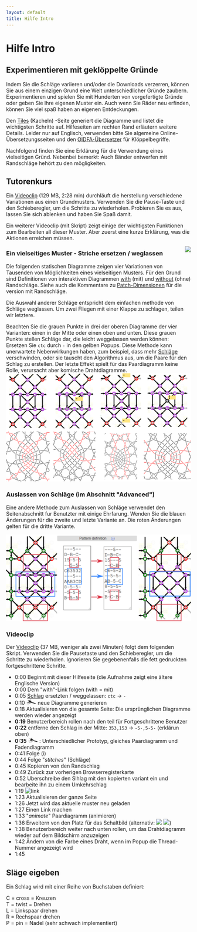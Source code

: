 ```yaml
---
layout: default
title: Hilfe Intro
---
```


Hilfe Intro
===========

Experimentieren mit geklöppelte Gründe
--------------------------------------
Indem Sie die Schläge variieren und/oder die Downloads verzerren,
können Sie aus einem einzigen Grund eine Welt unterschiedlicher Gründe zaubern.
Experimentieren und spielen Sie mit Hunderten von vorgefertigte Gründe oder geben Sie Ihre eigenen Muster ein. Auch wenn Sie Räder neu erfinden, können Sie viel spaß haben an eigenen Entdeckungen.

Den [Tiles](../tiles.html) (Kacheln) -Seite generiert die Diagramme und listet die wichtigsten Schritte auf. Hilfeseiten am rechten Rand erläutern weitere Details. Leider nur auf Englisch, verwenden bitte Sie algemeine Online-Übersetzungsseiten und den [OIDFA-Übersetzer] für Klöppelbegriffe.

Nachfolgend finden Sie eine Erklärung für die Verwendung eines vielseitigen Gründ. Nebenbei bemerkt: Auch Bänder entwerfen mit Randschläge hehört zu den mögligkeiten.

[OIDFA-Übersetzer]: https://www.oidfa.com/translate.html.en


<a name="BK-31"/>

Tutorenkurs 
-----------
Ein [Videoclip](https://github.com/d-bl/GroundForge/releases/download/2019-Q2/catalogues.mp4) (129 MB, 2:28 min)
durchläuft die herstellung verschiedene Variationen aus einen Grundmusters.
Verwenden Sie die Pause-Taste und den Schieberegler,
um die Schritte zu wiederholen. Probieren Sie es aus,
lassen Sie sich ablenken und haben Sie Spaß damit.

Ein weiterer Videoclip (mit Skript) zeigt einige der wichtigsten Funktionen zum Bearbeiten all dieser Muster. 
Aber zuerst eine kurze Erklärung, was die Aktionen erreichen müssen.

<img src="/GroundForge/help/images/kompakt-31-challenge.png" style="float:right"/>

### Ein vielseitiges Muster - Striche ersetzen / weglassen

Die folgenden statischen Diagramme zeigen vier Variationen
von Tausenden von Möglichkeiten eines vielseitigen Musters.
Für den Grund sind Definitionen von interaktiven Diagrammen [with] (mit) und [without] (ohne) Randschläge.
Siehe auch die Kommentare zu [Patch-Dimensionen] für die version mit Randschläge.

Die Auswahl anderer Schläge entspricht dem einfachen methode von Schläge weglassen.
Um zwei Fliegen mit einer Klappe zu schlagen, teilen wir letztere.

Beachten Sie die grauen Punkte in drei der oberen Diagramme der vier Varianten: einen in der Mitte oder einen oben und unten. Diese grauen Punkte stellen Schläge dar, die leicht weggelassen werden können:
Ersetzen Sie `ctc` durch `-` in den gelben Popups.
Diese Methode kann unerwartete Nebenwirkungen haben, zum beispiel,
dass mehr [Schläge] verschwinden, oder sie tauscht den Algorithmus aus, um die Paare für den Schlag zu erstellen.
Der letzte Effekt spielt für das Paardiagramm keine Rolle, verursacht aber komische Drahtdiagramme.
![](images/kompakt-31.png)

[Schlag]: #ctc
[Schläge]: #ctc
[without]: https://d-bl.github.io/GroundForge/tiles?patchWidth=19&patchHeight=22&d1=ctct&e2=ct&c2=ct&a2=lct&f3=ctct&d3=ctc&b3=ctct&a3=ct&e4=ctc&c4=ctc&f5=ctc&e5=ctc&d5=ctc&c5=ctc&b5=ctc&a5=ct&e6=ctc&d6=ctc&c6=ctc&f7=ctc&d7=ctc&b7=ctc&a7=rct&e8=ctc&c8=ctc&a8=ct&f9=lctct&d9=ctc&b9=rctct&e10=lct&c10=rct&a10=ct&tile=---5--,d-b-c-,15-5-5,--5-5-,c63532,--158-,ab-5-c,8-5-5-,-5-5-5,b-5-5-&footsideStitch=ctctt&tileStitch=ctc&headsideStitch=ctctt&shiftColsSW=0&shiftRowsSW=10&shiftColsSE=6&shiftRowsSE=5
[with]: https://d-bl.github.io/GroundForge/tiles?patchWidth=7&patchHeight=21&m1=ctcttr&g1=ctct&a1=ctcttl&l2=ctc&k2=ctc&h2=ct&f2=ct&d2=ct&c2=ctc&b2=ctc&l3=ctcrr&k3=ctc&i3=ctct&g3=ctc&e3=ctct&d3=ct&c3=ctc&b3=ctcll&m4=ctcttr&l4=ctc&k4=ctc&h4=ctc&f4=ctc&c4=ctc&b4=ctc&a4=ctcttl&i5=ctc&h5=ctc&g5=ctc&f5=ctc&e5=ctc&d5=ct&h6=ctc&g6=ctc&f6=ctc&m7=ctcttr&l7=ctcrr&k7=ctc&i7=ctcr&g7=ctc&e7=ctcl&d7=ct&c7=ctc&b7=ctcll&a7=ctcttl&l8=ctc&k8=ctc&h8=ctcr&f8=ctcl&d8=ct&c8=ctc&b8=ctc&i9=ctct&g9=ctct&e9=ctct&l10=ctcrr&k10=ctc&h10=ct&f10=ct&d10=ct&c10=ctc&b10=ctcll&footside=b--,xcd,-11,b88,xxx,---,aaa,x78,x--,-aa&tile=---5--,d-b-c-,15-5-5,--5-5-,c63532,--158-,ab-5-c,8-5-5-,-5-5-5,b-5-5-&headside=--C,ABX,88-,11C,XXX,---,DDD,14X,--X,DD-&footsideStitch=ctct&tileStitch=ctc&headsideStitch=ctct&shiftColsSW=0&shiftRowsSW=10&shiftColsSE=6&shiftRowsSE=5
[Patch-Dimensionen]: Tiles#patch-size

### Auslassen von Schläge (im Abschnitt "Advanced")

Eine andere Methode zum Auslassen von Schläge verwendet den Seitenabschnitt fur Benutzter mit einige Ehrfarung.
Wenden Sie die blauen Änderungen für die zweite und letzte Variante an.
Die roten Änderungen gelten für die dritte Variante.

![](images/drop-stitches.png)


### Videoclip

Der [Videoclip](https://github.com/d-bl/GroundForge/releases/download/2019-Q2/BK-31.mp4)
(37 MB, weniger als zwei Minuten) folgt dem folgenden Skript.
Verwenden Sie die Pausetaste und den Schieberegler, um die Schritte zu wiederholen.
Ignorieren Sie gegebenenfalls die fett gedruckten fortgeschrittene Schritte.

* 0:00 Beginnt mit dieser Hilfeseite (die Aufnahme zeigt eine ältere Englische Version)
* 0:00 Dem "with"-Link folgen (with = mit)
* 0:05 [Schlag] ersetzten / weggelassen: `ctc` -> `-`
* 0:10 ![wand](../images/wand.png) neue Diagramme generieren
* 0:18 Aktualisieren von die gesamte Seite: Die ursprünglichen Diagramme werden wieder angezeigt
* **0:19** Benutzerbereich rollen nach den teil für Fortgeschrittene Benutzer
* **0:22** entferne den Schlag in der Mitte: `353,153` -> `-5-,5-5-` (erklärun oben)
* **0:35** ![wand](../images/wand.png) : Unterschiedlicher Prototyp, gleiches Paardiagramm und Fadendiagramm
* 0:41 Folge (i)
* 0:44 Folge "_stitches_" (Schläge)
* 0:45 Kopieren von den Randschlag
* 0:49 Zurück zur vorherigen Browserregisterkarte
* 0:52 Uberschreibe den Slhlag mit den kopierten variant ein und bearbeite ihn zu einem Umkehrschlag
* 1:19 ![link](../images/link.png)
* 1:23 Aktualisieren der ganze Seite
* 1:26 Jetzt wird das aktuelle muster neu geladen
* 1:27 Einen Link machen
* 1:33 "_animate_" Paardiagramm (animieren)
* 1:36 Erweitern von den Platz für das Schaltbild (alternativ: ![](../images/size-inc.jpg) ![](../images/size-dec.jpg))
* 1:38 Benutzerbereich weiter nach unten rollen, um das Drahtdiagramm wieder auf dem Bildschirm anzuzeigen
* 1:42 Ändern von die Farbe eines Draht, wenn im Popup die Thread-Nummer angezeigt wird
* 1:45

<a name="ctc"/>

Släge eigeben
---------------

Ein Schlag wird mit einer Reihe von Buchstaben definiert:

C = cross = Kreuzen<br>
T = twist = Drehen<br>
L = Linkspaar drehen<br>
R = Rechspaar drehen<br>
P = pin = Nadel (sehr schwach implementiert)<br>
